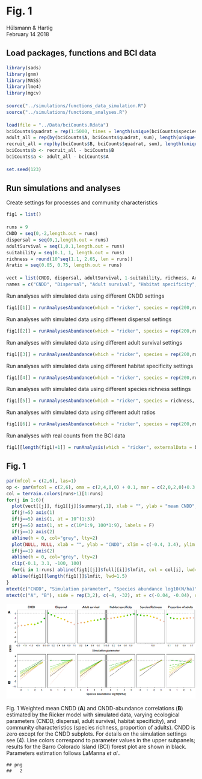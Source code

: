 # Fig. 1
Hülsmann & Hartig  
February 14 2018  






## Load packages, functions and BCI data


```r
library(sads)
library(gnm)
library(MASS)
library(lme4)
library(mgcv)

source("../simulations/functions_data_simulation.R")
source("../simulations/functions_analyses.R")

load(file = "../Data/bciCounts.Rdata")
bciCounts$quadrat = rep(1:5000, times = length(unique(bciCounts$species)))
adult_all = rep(by(bciCounts$A, bciCounts$quadrat, sum), length(unique(bciCounts$species)))
recruit_all = rep(by(bciCounts$B, bciCounts$quadrat, sum), length(unique(bciCounts$species)))
bciCounts$b <- recruit_all - bciCounts$B
bciCounts$a <- adult_all - bciCounts$A

set.seed(123)
```


## Run simulations and analyses

Create settings for processes and community characteristics

```r
fig1 = list()

runs = 9
CNDD = seq(0,-2,length.out = runs)
dispersal = seq(0,1,length.out = runs)
adultSurvival = seq(1,0.1,length.out = runs)
suitability = seq(0.1, 1, length.out = runs)
richness = round(10^seq(1.1, 2.65, len = runs))
Aratio = seq(0.05, 0.75, length.out = runs)

vect = list(CNDD, dispersal, adultSurvival, 1-suitability, richness, Aratio)
names = c("CNDD", "Dispersal", "Adult survival", "Habitat specificity", "Species Richness", "Proportion of adults", "BCI")
```

Run analyses with simulated data using different CNDD settings

```r
fig1[[1]] = runAnalysesAbundance(which = "ricker", species = rep(200,runs), dispersal = rep(0.5, runs), adultSurvival = rep(1, runs), CNDD = CNDD, gaps = rep(1, runs), Aratio = rep(0.4, runs), ABsd =  rep(0, runs), suitability = rep(1, runs))
```

Run analyses with simulated data using different dispersal settings

```r
fig1[[2]] = runAnalysesAbundance(which = "ricker", species = rep(200,runs), dispersal = dispersal, adultSurvival = rep(1, runs), CNDD = rep(0, runs), gaps = rep(1, runs), Aratio = rep(0.4, runs), ABsd  = rep(0, runs), suitability = rep(1, runs))
```

Run analyses with simulated data using different adult survival settings

```r
fig1[[3]] = runAnalysesAbundance(which = "ricker", species = rep(200,runs), dispersal = rep(0.5, runs), adultSurvival = adultSurvival, CNDD = rep(0, runs), gaps = rep(1, runs), Aratio = rep(0.4, runs), ABsd = rep(0, runs), suitability = rep(1, runs))
```

Run analyses with simulated data using different habitat specificity settings

```r
fig1[[4]] = runAnalysesAbundance(which = "ricker", species = rep(200,runs), dispersal = rep(0.5, runs), adultSurvival = rep(1, runs), CNDD = rep(0, runs), gaps = rep(1, runs), Aratio = rep(0.4, runs), ABsd = rep(0, runs), suitability = suitability)
```

Run analyses with simulated data using different species richness settings

```r
fig1[[5]] = runAnalysesAbundance(which = "ricker", species = richness, dispersal = rep(0.5, runs), adultSurvival = rep(1, runs), CNDD = rep(0, runs), gaps = rep(1, runs), Aratio = rep(0.4, runs), ABsd  = rep(0, runs), suitability = rep(1, runs))
```

Run analyses with simulated data using different adult ratios

```r
fig1[[6]] = runAnalysesAbundance(which = "ricker", species = rep(200,runs), dispersal = rep(0.5, runs), adultSurvival = rep(1, runs), CNDD = rep(0, runs), gaps = rep(1, runs), Aratio = Aratio, ABsd = rep(0, runs), suitability = rep(1, runs))
```

Run analyses with real counts from the BCI data

```r
fig1[[length(fig1)+1]] = runAnalysis(which = "ricker", externalData = bciCounts)
```



## Fig. 1


```r
par(mfcol = c(2,6), las=1)
op <- par(mfcol = c(2,6), oma = c(2,4,0,0) + 0.1, mar = c(2,0,2,0)+0.3, las=1, mgp=c(1.5, 0.5, 0), lwd=75/75, cex.axis=3/3, cex.lab=2/3, tcl=(-0.2))
col = terrain.colors(runs+1)[1:runs]
for(j in 1:6){
  plot(vect[[j]], fig1[[j]]$summary[,1], xlab = "", ylab = "mean CNDD", ylim = c(-6,0.5), main = names[j], col = NA, bg = col, pch=21, cex=1.6, yaxt="n", xaxt = "n", log = ifelse(j==5, "x", ""))
  if(j!=5) axis(1)
  if(j==5) axis(1, at = 10^(1:3))
  if(j==5) axis(1, at = c(10*1:9, 100*1:9), labels = F)
  if(j==1) axis(2)
  abline(h = 0, col="grey", lty=2)
  plot(NULL, NULL, xlab = "", ylab = "CNDD", xlim = c(-0.4, 3.4), ylim = c(-10,2), yaxt="n")
  if(j==1) axis(2)
  abline(h = 0, col="grey", lty=2)
  clip(-0.1, 3.1, -100, 100)
  for(i in 1:runs) abline(fig1[[j]]$full[[i]]$lmfit, col = col[i], lwd=1.6)  
  abline(fig1[[length(fig1)]]$lmfit, lwd=1.5)
}
mtext(c("CNDD", "Simulation parameter", "Species abundance log10(N/ha)"), outer = T, side = c(2, 1, 1), las=0, line = c(2, -17.5, -0.2), cex = 0.8, font=2)
mtext(c("A", "B"), side = rep(3,2), c(-4, -32), at = c(-0.04, -0.04), outer = T, cex = 1.2, font=2)
```

![](readme_files/figure-html/unnamed-chunk-10-1.png)<!-- -->

Fig. 1 Weighted mean CNDD (**A**) and CNDD-abundance correlations (**B**) estimated by the Ricker model with simulated data, varying ecological parameters (CNDD, dispersal, adult survival, habitat specificity), and community characteristics (species richness, proportion of adults). CNDD is zero except for the CNDD subplots. For details on the simulation settings see (4). Line colors correspond to parameter values in the upper subpanels; results for the Barro Colorado Island (BCI) forest plot are shown in black. Parameters estimation follows LaManna *et al*..




```
## png 
##   2
```


